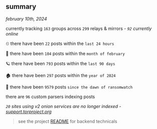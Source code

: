 
## summary
_february 10th, 2024_

currently tracking `163` groups across `299` relays & mirrors - _`92` currently online_

⏲ there have been `22` posts within the `last 24 hours`

🦈 there have been `104` posts within the `month of february`

🪐 there have been `793` posts within the `last 90 days`

🏚 there have been `297` posts within the `year of 2024`

🦕 there have been `9579` posts `since the dawn of ransomwatch`

there are `96` custom parsers indexing posts

_`20` sites using v2 onion services are no longer indexed - [support.torproject.org](https://support.torproject.org/onionservices/v2-deprecation/)_

> see the project [README](https://github.com/joshhighet/ransomwatch#ransomwatch--) for backend technicals
